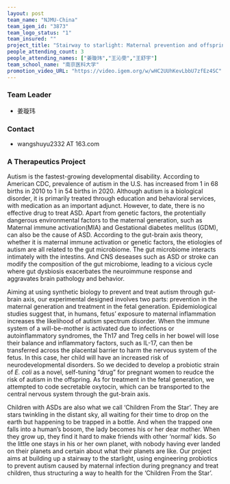 ```yaml
---
layout: post
team_name: "NJMU-China"
team_igem_id: "3873"
team_logo_status: "1"
team_insured: ""
project_title: "Stairway to starlight: Maternal prevention and offspring treatment of autism induced by maternal infection during pregnancy"
people_attending_count: 3
people_attending_names: ["姜璇玮","王沁雯","王舒宇"]
team_school_name: "南京医科大学"
promotion_video_URL: "https://video.igem.org/w/wHC2UUhKevLbbU7zfEz4SC"
---
```



### Team Leader
* 姜璇玮

### Contact
* wangshuyu2332 AT 163.com

### A Therapeutics Project

Autism is the fastest-growing developmental disability. According to American CDC, prevalence of autism in the U.S. has increased from 1 in 68 births in 2010 to 1 in 54 births in 2020. Although autism is a biological disorder, it is primarily treated through education and behavioral services, with medication as an important adjunct. However, to date, there is no effective drug to treat ASD. Apart from genetic factors, the protentially dangerous environmental factors to the maternal generation, such as Maternal immune activation(MIA) and Gestational diabetes mellitus (GDM), can also be the cause of ASD. According to the gut-brain axis theory, whether it is maternal immune activation or genetic factors, the etiologies of autism are all related to the gut microbiome. The gut microbiome interacts intimately with the intestins. And CNS deseases such as ASD or stroke can modify the composition of the gut microbiome, leading to a vicious cycle where gut dysbiosis exacerbates the neuroimmune response and aggravates brain pathology and behavior.

Aiming at using synthetic biology to prevent and treat autism through gut-brain axis, our experimental designed involves two parts: prevention in the maternal generation and treatment in the fetal generation. Epidemiological studies suggest that, in humans, fetus’ exposure to maternal inflammation increases the likelihood of autism spectrum disorder. When the immune system of a will-be-mother is activated due to infections or autoinflammatory syndromes, the Th17 and Treg cells in her bowel will lose their balance and inflammatory factors, such as IL-17, can then be transferred across the placental barrier to harm the nervous system of the fetus. In this case, her child will have an increased risk of neurodevelopmental disorders. So we decided to develop a probiotic strain of *E. coli* as a novel, self-tuning “drug” for pregnant women to reudce the risk of autism in the offspring. As for treatment in the fetal generation, we attempted to code secretable oxytocin, which can be transported to the central nervous system through the gut-brain axis. 

Children with ASDs are also what we call ‘Children From the Star’. They are stars twinkling in the distant sky, all waiting for their time to drop on the earth but happening to be trapped in a bottle. And when the trapped one falls into a human’s bosom, the lady becomes his or her dear mother. When they grow up, they find it hard to make friends with other ‘normal’ kids. So the little one stays in his or her own planet, with nobody having ever landed on their planets and certain about what their planets are like. Our project aims at building up a stairway to the starlight, using engineering probiotics to prevent autism caused by maternal infection during pregnancy and treat children, thus structuring a way to health for the ‘Children From the Star’.
